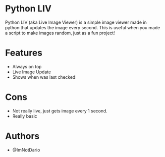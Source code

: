 # Python LIV
Python LIV (aka Live Image Viewer) is a simple image viewer made in python that updates the image every second. This is useful when you made a script to make images random, just as a fun project!
# Features
- Always on top
- Live Image Update
- Shows when was last checked
# Cons
- Not really live, just gets image every 1 second.
- Really basic
# Authors
- @ImNotDario
